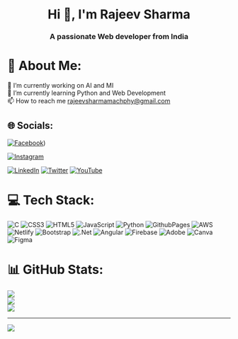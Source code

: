 <h1 align="center">Hi 👋, I'm Rajeev Sharma</h1>
<h3 align="center">A passionate Web developer from India</h3>

# 💫 About Me:
🔭 I’m currently working on AI and MI <br>🌱 I’m currently learning Python and Web Development<br>📫 How to reach me rajeevsharmamachphy@gmail.com


## 🌐 Socials:
[![Facebook](https://img.shields.io/badge/Facebook-%231877F2.svg?logo=Facebook&logoColor=white)](https://www.facebook.com/profile.php?id=61552023326230))

[![Instagram](https://img.shields.io/badge/Instagram-%23E4405F.svg?logo=Instagram&logoColor=white)](https://instagram.com/rajeev_sharma116) 

[![LinkedIn](https://img.shields.io/badge/LinkedIn-%230077B5.svg?logo=linkedin&logoColor=white)](https://linkedin.com/in/rajeev-sharma-b0b10324b) [![Twitter](https://img.shields.io/badge/Twitter-%231DA1F2.svg?logo=Twitter&logoColor=white)](https://twitter.com/@RajeevS15043274) [![YouTube](https://img.shields.io/badge/YouTube-%23FF0000.svg?logo=YouTube&logoColor=white)](https://youtube.com/@@coder1834) 

# 💻 Tech Stack:
![C](https://img.shields.io/badge/c-%2300599C.svg?style=for-the-badge&logo=c&logoColor=white) ![CSS3](https://img.shields.io/badge/css3-%231572B6.svg?style=for-the-badge&logo=css3&logoColor=white) ![HTML5](https://img.shields.io/badge/html5-%23E34F26.svg?style=for-the-badge&logo=html5&logoColor=white) ![JavaScript](https://img.shields.io/badge/javascript-%23323330.svg?style=for-the-badge&logo=javascript&logoColor=%23F7DF1E) ![Python](https://img.shields.io/badge/python-3670A0?style=for-the-badge&logo=python&logoColor=ffdd54) ![GithubPages](https://img.shields.io/badge/github%20pages-121013?style=for-the-badge&logo=github&logoColor=white) ![AWS](https://img.shields.io/badge/AWS-%23FF9900.svg?style=for-the-badge&logo=amazon-aws&logoColor=white) ![Netlify](https://img.shields.io/badge/netlify-%23000000.svg?style=for-the-badge&logo=netlify&logoColor=#00C7B7) ![Bootstrap](https://img.shields.io/badge/bootstrap-%238511FA.svg?style=for-the-badge&logo=bootstrap&logoColor=white) ![.Net](https://img.shields.io/badge/.NET-5C2D91?style=for-the-badge&logo=.net&logoColor=white) ![Angular](https://img.shields.io/badge/angular-%23DD0031.svg?style=for-the-badge&logo=angular&logoColor=white) ![Firebase](https://img.shields.io/badge/Firebase-039BE5?style=for-the-badge&logo=Firebase&logoColor=white) ![Adobe](https://img.shields.io/badge/adobe-%23FF0000.svg?style=for-the-badge&logo=adobe&logoColor=white) ![Canva](https://img.shields.io/badge/Canva-%2300C4CC.svg?style=for-the-badge&logo=Canva&logoColor=white) ![Figma](https://img.shields.io/badge/figma-%23F24E1E.svg?style=for-the-badge&logo=figma&logoColor=white)
# 📊 GitHub Stats:
![](https://github-readme-stats.vercel.app/api?username=machphy&theme=vue-dark&hide_border=false&include_all_commits=false&count_private=false)<br/>
![](https://github-readme-streak-stats.herokuapp.com/?user=machphy&theme=vue-dark&hide_border=false)<br/>
![](https://github-readme-stats.vercel.app/api/top-langs/?username=machphy&theme=vue-dark&hide_border=false&include_all_commits=false&count_private=false&layout=compact)

---
[![](https://visitcount.itsvg.in/api?id=machphy&icon=0&color=0)](https://visitcount.itsvg.in)

<!-- Proudly created with GPRM ( https://gprm.itsvg.in ) -->
